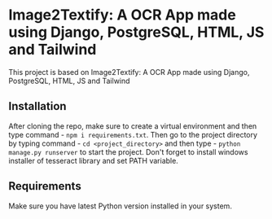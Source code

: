 # Image2Textify: A OCR App made using Django, PostgreSQL, HTML, JS and Tailwind
This project is based on Image2Textify: A OCR App made using Django, PostgreSQL, HTML, JS and Tailwind

## Installation
After cloning the repo, make sure to create a virtual environment and then type command - `npm i requirements.txt`. Then go to the project directory by typing command - `cd <project_directory>` and then type - `python manage.py runserver` to start the project. Don't forget to install windows installer of tesseract library and set PATH variable.

## Requirements
Make sure you have latest Python version installed in your system.